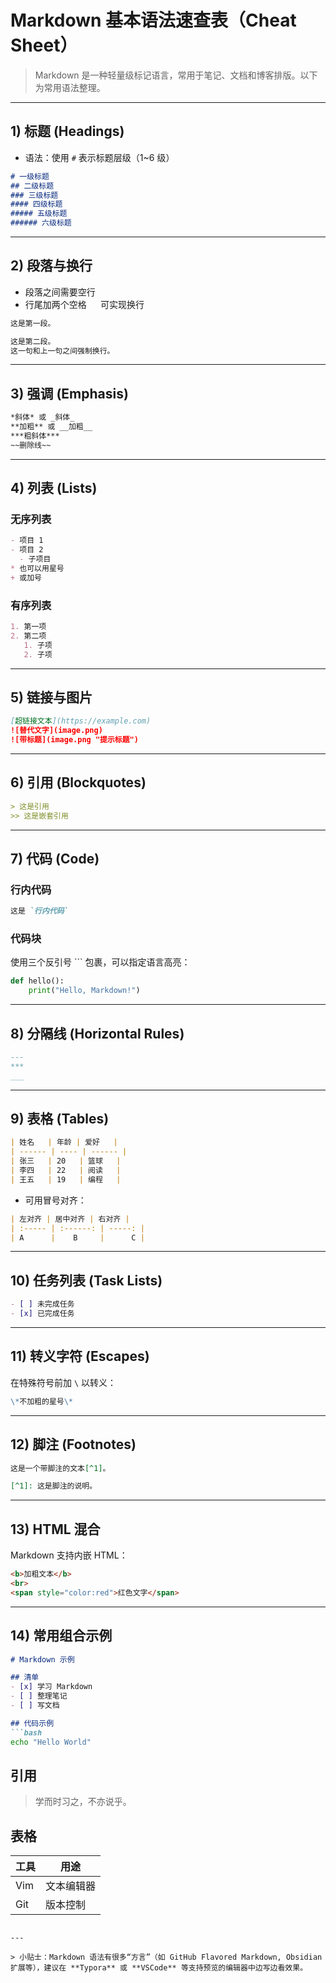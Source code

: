 
# Markdown 基本语法速查表（Cheat Sheet）

> Markdown 是一种轻量级标记语言，常用于笔记、文档和博客排版。以下为常用语法整理。

---

## 1) 标题 (Headings)
- 语法：使用 `#` 表示标题层级（1~6 级）
```md
# 一级标题
## 二级标题
### 三级标题
#### 四级标题
##### 五级标题
###### 六级标题
```

---

## 2) 段落与换行

* 段落之间需要空行
* 行尾加两个空格 `  ` 可实现换行

```md
这是第一段。

这是第二段。  
这一句和上一句之间强制换行。
```

---

## 3) 强调 (Emphasis)

```md
*斜体* 或 _斜体_  
**加粗** 或 __加粗__  
***粗斜体***  
~~删除线~~
```

---

## 4) 列表 (Lists)

### 无序列表

```md
- 项目 1
- 项目 2
  - 子项目
* 也可以用星号
+ 或加号
```

### 有序列表

```md
1. 第一项
2. 第二项
   1. 子项
   2. 子项
```

---

## 5) 链接与图片

```md
[超链接文本](https://example.com)
![替代文字](image.png)
![带标题](image.png "提示标题")
```

---

## 6) 引用 (Blockquotes)

```md
> 这是引用
>> 这是嵌套引用
```

---

## 7) 代码 (Code)

### 行内代码

```md
这是 `行内代码`
```

### 代码块

使用三个反引号 \`\`\` 包裹，可以指定语言高亮：


```python
def hello():
    print("Hello, Markdown!")
```

---

## 8) 分隔线 (Horizontal Rules)

```md
---
***
___
```

---

## 9) 表格 (Tables)

```md
| 姓名   | 年龄 | 爱好   |
| ------ | ---- | ------ |
| 张三   | 20   | 篮球   |
| 李四   | 22   | 阅读   |
| 王五   | 19   | 编程   |
```

* 可用冒号对齐：

```md
| 左对齐 | 居中对齐 | 右对齐 |
| :----- | :------: | -----: |
| A      |    B     |      C |
```

---

## 10) 任务列表 (Task Lists)

```md
- [ ] 未完成任务
- [x] 已完成任务
```

---

## 11) 转义字符 (Escapes)

在特殊符号前加 `\` 以转义：

```md
\*不加粗的星号\*
```

---

## 12) 脚注 (Footnotes)

```md
这是一个带脚注的文本[^1]。

[^1]: 这是脚注的说明。
```

---

## 13) HTML 混合

Markdown 支持内嵌 HTML：

```md
<b>加粗文本</b>
<br>
<span style="color:red">红色文字</span>
```

---

## 14) 常用组合示例

````md
# Markdown 示例

## 清单
- [x] 学习 Markdown
- [ ] 整理笔记
- [ ] 写文档

## 代码示例
```bash
echo "Hello World"
````

## 引用

> 学而时习之，不亦说乎。

## 表格

| 工具  | 用途    |
| --- | ----- |
| Vim | 文本编辑器 |
| Git | 版本控制  |

```

---

> 小贴士：Markdown 语法有很多“方言”（如 GitHub Flavored Markdown, Obsidian 扩展等），建议在 **Typora** 或 **VSCode** 等支持预览的编辑器中边写边看效果。
```


